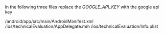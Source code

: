 in the following three files replace the _GOOGLE_API_KEY_ with the google api key

/android/app/src/main/AndroidManifest.xml
/ios/technicalEvaluation/AppDelegate.mm
/ios/technicalEvaluation/Info.plist
